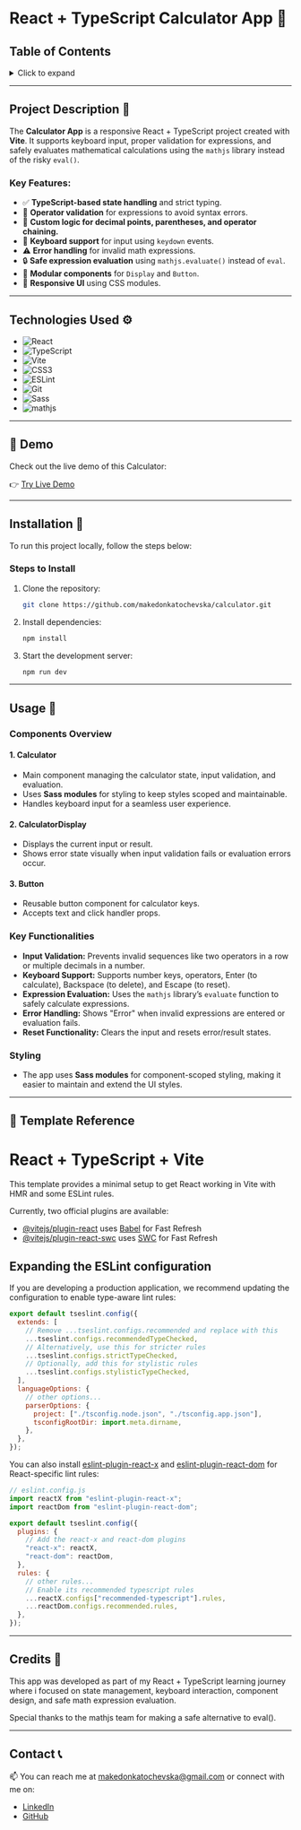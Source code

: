 # React + TypeScript Calculator App 🧮

## Table of Contents

<details>
  <summary>Click to expand</summary>
  - 📜 Project Description <br>
  - ⚙️ Technologies Used <br>
  - 🔗 Demo <br>
  - 🔨 Installation <br>
  - 🚀 Usage <br>
  - 🧰 Template Reference <br>
  - 📝 Credits <br>
  - 📞 Contact <br>
</details>

---

## Project Description 📜

The **Calculator App** is a responsive React + TypeScript project created with **Vite**. It supports keyboard input, proper validation for expressions, and safely evaluates mathematical calculations using the `mathjs` library instead of the risky `eval()`.

### Key Features:

- ✅ **TypeScript-based state handling** and strict typing.
- 🔣 **Operator validation** for expressions to avoid syntax errors.
- 🧠 **Custom logic for decimal points, parentheses, and operator chaining.**
- 🎹 **Keyboard support** for input using `keydown` events.
- ⚠️ **Error handling** for invalid math expressions.
- 🔒 **Safe expression evaluation** using `mathjs.evaluate()` instead of `eval`.
- 🧩 **Modular components** for `Display` and `Button`.
- 📱 **Responsive UI** using CSS modules.

---

## Technologies Used ⚙️

- ![React](https://img.shields.io/badge/React-61DAFB?style=flat-square&logo=react&logoColor=black)
- ![TypeScript](https://img.shields.io/badge/TypeScript-3178C6?style=flat-square&logo=typescript&logoColor=white)
- ![Vite](https://img.shields.io/badge/Vite-646CFF?style=flat-square&logo=vite&logoColor=white)
- ![CSS3](https://img.shields.io/badge/CSS3-1572B6?style=flat-square&logo=css3&logoColor=white)
- ![ESLint](https://img.shields.io/badge/ESLint-4B32C3?style=flat-square&logo=eslint&logoColor=white)
- ![Git](https://img.shields.io/badge/Git-F05032?style=flat-square&logo=git&logoColor=white)
- ![Sass](https://img.shields.io/badge/Sass-CC6699?style=flat-square&logo=sass&logoColor=white)
- ![mathjs](https://img.shields.io/badge/math.js-FF6F00?style=flat-square&logo=mathworks&logoColor=white)

---

## 🔗 Demo

Check out the live demo of this Calculator:

👉 [Try Live Demo](https://react-calculator-makedonkat.netlify.app/)

---

## Installation 🔨

To run this project locally, follow the steps below:

### Steps to Install

1. Clone the repository:

   ```bash
   git clone https://github.com/makedonkatochevska/calculator.git
   ```

2. Install dependencies:

   ```bash
   npm install
   ```

3. Start the development server:

   ```bash
   npm run dev
   ```

---

## Usage 🚀

### Components Overview

#### 1. **Calculator**

- Main component managing the calculator state, input validation, and evaluation.
- Uses **Sass modules** for styling to keep styles scoped and maintainable.
- Handles keyboard input for a seamless user experience.

#### 2. **CalculatorDisplay**

- Displays the current input or result.
- Shows error state visually when input validation fails or evaluation errors occur.

#### 3. **Button**

- Reusable button component for calculator keys.
- Accepts text and click handler props.

### Key Functionalities

- **Input Validation:** Prevents invalid sequences like two operators in a row or multiple decimals in a number.
- **Keyboard Support:** Supports number keys, operators, Enter (to calculate), Backspace (to delete), and Escape (to reset).
- **Expression Evaluation:** Uses the `mathjs` library’s `evaluate` function to safely calculate expressions.
- **Error Handling:** Shows "Error" when invalid expressions are entered or evaluation fails.
- **Reset Functionality:** Clears the input and resets error/result states.

### Styling

- The app uses **Sass modules** for component-scoped styling, making it easier to maintain and extend the UI styles.

---

## 🧰 Template Reference

# React + TypeScript + Vite

This template provides a minimal setup to get React working in Vite with HMR and some ESLint rules.

Currently, two official plugins are available:

- [@vitejs/plugin-react](https://github.com/vitejs/vite-plugin-react/blob/main/packages/plugin-react) uses [Babel](https://babeljs.io/) for Fast Refresh
- [@vitejs/plugin-react-swc](https://github.com/vitejs/vite-plugin-react/blob/main/packages/plugin-react-swc) uses [SWC](https://swc.rs/) for Fast Refresh

## Expanding the ESLint configuration

If you are developing a production application, we recommend updating the configuration to enable type-aware lint rules:

```js
export default tseslint.config({
  extends: [
    // Remove ...tseslint.configs.recommended and replace with this
    ...tseslint.configs.recommendedTypeChecked,
    // Alternatively, use this for stricter rules
    ...tseslint.configs.strictTypeChecked,
    // Optionally, add this for stylistic rules
    ...tseslint.configs.stylisticTypeChecked,
  ],
  languageOptions: {
    // other options...
    parserOptions: {
      project: ["./tsconfig.node.json", "./tsconfig.app.json"],
      tsconfigRootDir: import.meta.dirname,
    },
  },
});
```

You can also install [eslint-plugin-react-x](https://github.com/Rel1cx/eslint-react/tree/main/packages/plugins/eslint-plugin-react-x) and [eslint-plugin-react-dom](https://github.com/Rel1cx/eslint-react/tree/main/packages/plugins/eslint-plugin-react-dom) for React-specific lint rules:

```js
// eslint.config.js
import reactX from "eslint-plugin-react-x";
import reactDom from "eslint-plugin-react-dom";

export default tseslint.config({
  plugins: {
    // Add the react-x and react-dom plugins
    "react-x": reactX,
    "react-dom": reactDom,
  },
  rules: {
    // other rules...
    // Enable its recommended typescript rules
    ...reactX.configs["recommended-typescript"].rules,
    ...reactDom.configs.recommended.rules,
  },
});
```

---

## Credits 📝

This app was developed as part of my React + TypeScript learning journey where i focused on state management, keyboard interaction, component design, and safe math expression evaluation.

Special thanks to the mathjs team for making a safe alternative to eval().

---

## Contact 📞

📫 You can reach me at [makedonkatochevska@gmail.com](mailto:makedonkatochevska@gmail.com) or connect with me on:

- [LinkedIn](https://www.linkedin.com/in/makedonka-tochevska)
- [GitHub](https://github.com/makedonkatochevska)
